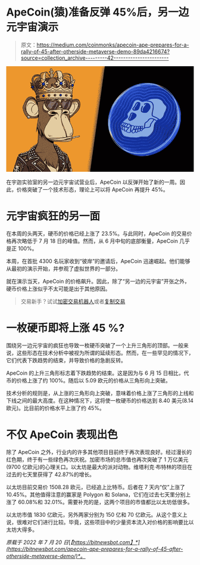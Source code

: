 # ApeCoin(猿)准备反弹 45%后，另一边元宇宙演示

> 原文：<https://medium.com/coinmonks/apecoin-ape-prepares-for-a-rally-of-45-after-otherside-metaverse-demo-89da4216674?source=collection_archive---------42----------------------->

![](img/415d8138d418f9876466ffe30de473af.png)

在宇迦实验室的另一边元宇宙试营业后，ApeCoin 以反弹开始了新的一周。因此，价格突破了一个技术形态，理论上可以将 ApeCoin 再提升 45%。

# 元宇宙疯狂的另一面

在本周的头两天，硬币的价格已经上涨了 23.5%。与此同时，ApeCoin 的交易价格再次略低于 7 月 18 日的峰值。然而，从 6 月中旬的底部衡量，ApeCoin 几乎是正 100%。

本周，在首批 4300 名玩家收到“彼岸”的邀请后，ApeCoin 迅速崛起。他们能够从最初的演示开始，并参观了虚拟世界的一部分。

就在演示当天，ApeCoin 的价格飙升。因此，除了“另一边的元宇宙”开张之外，硬币价格上涨似乎不太可能是出于其他原因。

> 交易新手？试试[加密交易机器人](/coinmonks/crypto-trading-bot-c2ffce8acb2a)或者[复制交易](/coinmonks/top-10-crypto-copy-trading-platforms-for-beginners-d0c37c7d698c)

# 一枚硬币即将上涨 45 %?

围绕另一边元宇宙的疯狂也导致一枚硬币突破了一个上升三角形的顶部。一般来说，这些形态在技术分析中被视为所谓的延续形态。然而，在一些罕见的情况下，它们代表下跌趋势的结束，并导致价格的急剧反转。

ApeCoin 的上升三角形标志着下跌趋势的结束。这是因为与 6 月 15 日相比，代币的价格上涨了约 100%。随后以 5.09 欧元的价格从三角形向上突破。

技术分析的规则是，从上涨的三角形向上突破，意味着价格上涨了三角形的上线和下线之间的最大高度。在这种情况下，这将使一枚硬币的价格达到 8.40 美元(8.14 欧元)。比目前的价格水平上涨了约 45%。

# 不仅 ApeCoin 表现出色

除了 ApeCoin 之外，行业内的许多其他项目目前终于再次表现良好。经过漫长的红色期，终于有一些绿色再次庆祝。加密市场的总市值也再次突破了 1 万亿美元(9700 亿欧元)的心理关口。以太坊是最大的派对动物。维塔利克·布特林的项目在过去的七天里获得了 42.87%的增长。

以太坊目前交易价 1508.28 欧元，已经追上比特币。后者在 7 天内“仅”上涨了 10.45%。其他值得注意的赢家是 Polygon 和 Solana，它们在过去七天里分别上涨了 60.08%和 32.01%。需要补充的是，这两个项目的市值都比以太坊低很多。

以太坊市值 1830 亿欧元，另外两家分别为 150 亿和 70 亿欧元。从这个意义上说，很难对它们进行比较。毕竟，这些项目中的少量资本流入对价格的影响要比以太坊大得多。

*原载于 2022 年 7 月 20 日*[*【https://bitnewsbot.com】*](https://bitnewsbot.com/apecoin-ape-prepares-for-a-rally-of-45-after-otherside-metaverse-demo/)*。*